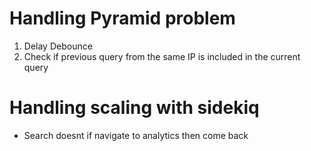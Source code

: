 # Handling Pyramid problem

1. Delay Debounce
2. Check if previous query from the same IP is included in the current query

# Handling scaling with sidekiq


- Search doesnt if navigate to analytics then come back